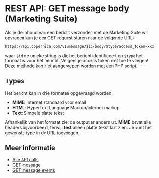 # REST API: GET message body (Marketing Suite)

Als je de inhoud van een bericht verzonden met de Marketing Suite wil 
opvragen kun je een GET request sturen naar de volgende URL:

`https://api.copernica.com/v1/message/$id/body/$type?access_token=xxx`

waar `$id` de unieke string is die het bericht identificeert en `$type` 
het formaat is voor het bericht. Vergeet je access token niet toe te voegen! 
Deze methode kan niet aangeroepen worden met een PHP script.

## Types

Het bericht kan in drie formaten opgevraagd worden:

* **MIME**: Internet standaard voor email
* **HTML**: HyperText Language Markup/internet markup
* **Text**: Simpele platte tekst

Afhankelijk van het formaat ziet de output er anders uit. **MIME** bevat 
alle headers bijvoorbeeld, terwijl **text** alleen platte tekst laat zien. 
Je kunt het gewenste type in de URL toevoegen.

## Meer informatie

* [Alle API calls](./rest-api)
* [GET message](./rest-get-message)
* [GET message events](./rest-get-message-events)
